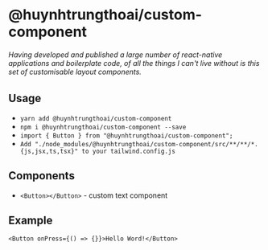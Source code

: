 # @huynhtrungthoai/custom-component

###### Having developed and published a large number of react-native applications and boilerplate code, of all the things I can't live without is this set of customisable layout components.

## Usage
- ```yarn add @huynhtrungthoai/custom-component```
- ```npm i @huynhtrungthoai/custom-component --save```
- ```import { Button } from "@huynhtrungthoai/custom-component";```
- ``` Add "./node_modules/@huynhtrungthoai/custom-component/src/**/**/*.{js,jsx,ts,tsx}" to your tailwind.config.js ```

## Components
- ```<Button></Button>``` - custom text component


## Example
```
<Button onPress={() => {}}>Hello Word!</Button>
```
